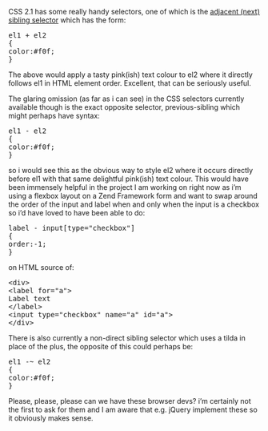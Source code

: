 <p>CSS 2.1 has some really handy selectors, one of which is the <a href="http://www.w3.org/TR/CSS2/selector.html#adjacent-selectors" target="_blank">adjacent (next) sibling selector</a> which has the form:</p>
<pre>el1 + el2
{
color:#f0f;
}</pre>
<p>The above would apply a tasty pink(ish) text colour to el2 where it directly follows el1 in HTML element order. Excellent, that can be seriously useful.</p>
<p>The glaring omission (as far as i can see) in the CSS selectors currently available though is the exact opposite selector, previous-sibling which might perhaps have syntax:</p>
<pre>el1 - el2
{
color:#f0f;
}</pre>
<p>so i would see this as the obvious way to style el2 where it occurs directly before el1 with that same delightful pink(ish) text colour. This would have been immensely helpful in the project I am working on right now as i&#8217;m using a flexbox layout on a Zend Framework form and want to swap around the order of the input and label when and only when the input is a checkbox so i&#8217;d have loved to have been able to do:</p>
<pre>label - input[type="checkbox"]
{
order:-1;
}</pre>
<p>on HTML source of:</p>
<pre>&lt;div&gt;
&lt;label for="a"&gt;
Label text
&lt;/label&gt;
&lt;input type="checkbox" name="a" id="a"&gt;
&lt;/div&gt;</pre>
<p>There is also currently a non-direct sibling selector which uses a tilda in place of the plus, the opposite of this could perhaps be:</p>
<pre>el1 -~ el2
{
color:#f0f;
}</pre>
<p>Please, please, please can we have these browser devs? i&#8217;m certainly not the first to ask for them and I am aware that e.g. jQuery implement these so it obviously makes sense.</p>